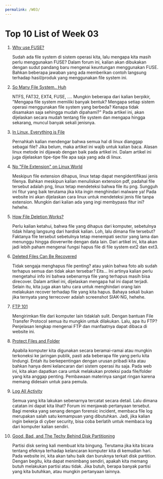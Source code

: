 ```yaml
---
permalink: /W03/
---
```

# Top 10 List of Week 03

1. [Why use FUSE?](https://www.quora.com/Why-use-FUSE-for-real-file-systems)

    Sudah ada file system di sistem operasi kita, lalu mengapa kita masih perlu menggunakan FUSE? Dalam forum ini, kalian akan dibukakan dengan sudut pandang baru mengenai keuntungan menggunakan FUSE. Bahkan beberapa jawaban yang ada memberikan contoh langsung terhadap hasil/produk yang menggunakan file system ini.

2. [So Many File System.. Huh](https://www.howtogeek.com/196051/htg-explains-what-is-a-file-system-and-why-are-there-so-many-of-them/)

    NTFS, FAT32, EXT4, FUSE, .... Mungkin beberapa dari kalian berpikir, "Mengapa file system memiliki banyak bentuk? Mengapa setiap sistem operasi menggunakan file system yang berbeda? Kenapa tidak disamakan saja sehingga mudah dipahami?" Pada artikel ini, akan dijelaskan secara mudah tentang file system dan mengapa hingga sekarang, muncul banyak sekali jenisnya. 

3. [In Linux, Everything is File](https://www.tecmint.com/explanation-of-everything-is-a-file-and-types-of-files-in-linux/)

    Pernahkah kalian mendengar bahwa semua hal di linux dianggap sebagai file? Jika belum, maka artikel ini wajib untuk kalian baca. Alasan linux metode ini dijawab dengan baik pada artikel ini. Dalam artikel ini juga dijelaskan tipe-tipe file apa saja yang ada di linux.

4. [No "File Extension" on Linux World](https://www.howtogeek.com/192628/mime-types-explained-why-linux-and-mac-os-x-dont-need-file-extensions/)

    Meskipun file extension dihapus, linux tetap dapat mengidentifikasi jenis filenya. Bahkan meskipun kalian menuliskan extension pdf, padahal file tersebut adalah png, linux tetap mendeteksi bahwa file itu png. Sungguh ini fitur yang baik terutama jika kita ingin menghindari malware ya! Pada website ini akan dijelaskan cara linux untuk mendeteksi jenis file tanpa extension. Mungkin dari kalian ada yang ingi membypass fitur ini? hehehe.

5. [How File Deletion Works?](https://www.slashroot.in/how-does-file-deletion-work-linux)

    Perlu kalian ketahui, bahwa file yang dihapus dari komputer, sebetulnya tidak hilang langsung dari hardisk kalian. Loh, lalu dimana file tersebut? Faktanya file tersebut sebetulnya tetap menempati sector yang lama dan menunggu hingga dioverwrite dengan data lain. Dari artikel ini, kita akan jadi lebih paham mengenai fungsi hapus file di file system ext2 dan ext3.
    
6. [Deleted Files Can Be Recovered](https://www.howtogeek.com/125521/htg-explains-why-deleted-files-can-be-recovered-and-how-you-can-prevent-it/)

    Tidak sengaja menghapus file penting? atau yakin bahwa foto aib sudah terhapus semua dan tidak akan tersebar? Eits... Ini artinya kalian perlu mengetahui info ini bahwa sebenarnya file yang terhapus masih bisa direcover. Dalam artikel ini, dijelaskan mengapa hal ini dapat terjadi. Selain itu, kita juga akan tahu cara untuk menghindari orang lain melakukan recover terhadap file yang kita hapus. Bahaya sekali bukan jika ternyata yang terrecover adalah screenshot SIAK-NG, hehehe.
    
7. [FTP 101](https://www.dummies.com/computers/operating-systems/windows-xp-vista/what-is-ftp/)

    Mengirimkan file dari komputer lain tidaklah sulit. Dengan bantuan File Transfer Protocol semua itu mungkin untuk dilakukan. Lalu, apa itu FTP? Penjelasan lengkap mengenai FTP dan manfaatnya dapat dibaca di website ini.
    
8. [Protect Files and Folder](https://www.dummies.com/computers/operating-systems/linux/how-to-protect-files-and-directories-in-linux/)

    Apabila komputer kita digunakan secara beramai-ramai atau mungkin terkoneksi ke jaringan publik, pasti ada beberapa file yang perlu kita lindungi. Entah itu berkepentingan dengan urusan pribadi kita atau bahkan hanya demi kelancaran dari sistem operasi itu saja. Pada web ini, kita akan dapatkan cara untuk melakukan proteksi pada file/folder yang kita anggap penting. Pembawaan materinya sangat ringan karena memang didesain untuk para pemula.
    
9. [Log All Activity](https://askubuntu.com/questions/767481/is-there-a-log-of-all-activity-i-could-open-in-terminal)

    Semua yang kita lakukan sebenarnya tercatat secara detail. Lalu dimana catatan ini dapat kita lihat? Forum ini menjawab pertanyaan tersebut. Bagi mereka yang senang dengan forensic incident, membaca file log merupakan salah satu kemampuan yang dibutuhkan. Jadi, jika kalian ingin bekerja di cyber security, bisa coba berlatih untuk membaca log dari komputer kalian sendiri.
    
10. [Good, Bad, and The Techy Behind Disk Partitioning](https://baseline-data.com/blog/disaster-recovery-news/disk-partitioning-good-bad-techy/)

    Partisi disk sering kali membuat kita bingung. Terutama jika kita bicara tentang efeknya terhadap kelancaran komputer kita di kemudian hari. Pada website ini, kita akan tahu baik dan buruknya terkait disk partition. Dengan begitu, kita dapat menimbang sendiri, apakah kita memang butuh melakukan partisi atau tidak. Jika butuh, berapa banyak partisi yang kita butuhkan, atau mungkin pertanyaan lainnya.
    
